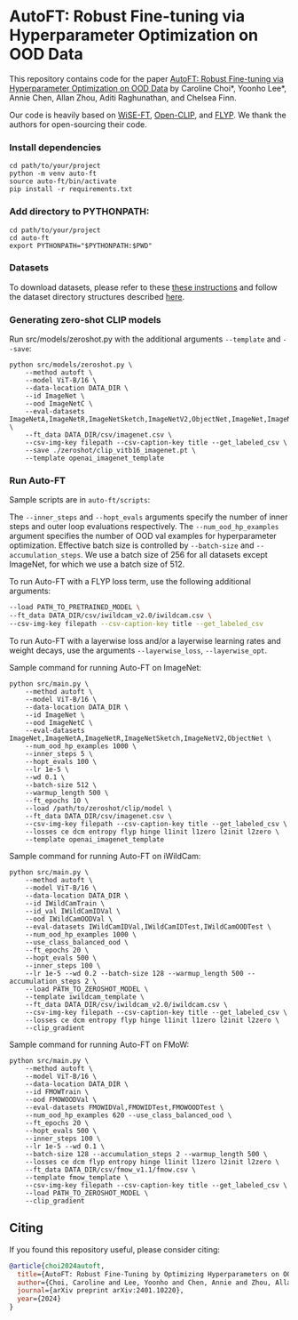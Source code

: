 # AutoFT: Robust Fine-tuning via Hyperparameter Optimization on OOD Data

This repository contains code for the paper [AutoFT: Robust Fine-tuning via Hyperparameter Optimization on OOD Data](https://arxiv.org/abs/2401.10220) by Caroline Choi*, Yoonho Lee*, Annie Chen, Allan Zhou, Aditi Raghunathan, and Chelsea Finn.

Our code is heavily based on [WiSE-FT](https://github.com/mlfoundations/wise-ft), [Open-CLIP](https://github.com/mlfoundations/open_clip), and [FLYP](https://github.com/locuslab/FLYP). We thank the authors for open-sourcing their code.


### Install dependencies

```
cd path/to/your/project
python -m venv auto-ft
source auto-ft/bin/activate
pip install -r requirements.txt
```

### Add directory to PYTHONPATH:

```
cd path/to/your/project
cd auto-ft
export PYTHONPATH="$PYTHONPATH:$PWD"
```

### Datasets

To download datasets, please refer to these [these instructions](https://github.com/mlfoundations/wise-ft/blob/master/datasets.md) and follow the dataset directory structures described [here](https://github.com/locuslab/FLYP/blob/main/DATA.md).

### Generating zero-shot CLIP models

Run src/models/zeroshot.py with the additional arguments `--template` and `--save`:
```
python src/models/zeroshot.py \
    --method autoft \
    --model ViT-B/16 \
    --data-location DATA_DIR \
    --id ImageNet \
    --ood ImageNetC \
    --eval-datasets ImageNetA,ImageNetR,ImageNetSketch,ImageNetV2,ObjectNet,ImageNet,ImageNetC \
    --ft_data DATA_DIR/csv/imagenet.csv \
    --csv-img-key filepath --csv-caption-key title --get_labeled_csv \
    --save ./zeroshot/clip_vitb16_imagenet.pt \
    --template openai_imagenet_template
```

### Run Auto-FT

Sample scripts are in `auto-ft/scripts`:

The `--inner_steps` and `--hopt_evals` arguments specify the number of inner steps and outer loop evaluations respectively.
The `--num_ood_hp_examples` argument specifies the number of OOD val examples for hyperparameter optimization.
Effective batch size is controlled by `--batch-size` and `--accumulation_steps`. 
We use a batch size of 256 for all datasets except ImageNet, for which we use a batch size of 512.

To run Auto-FT with a FLYP loss term, use the following additional arguments:

```bash
--load PATH_TO_PRETRAINED_MODEL \
--ft_data DATA_DIR/csv/iwildcam_v2.0/iwildcam.csv \
--csv-img-key filepath --csv-caption-key title --get_labeled_csv
```
To run Auto-FT with a layerwise loss and/or a layerwise learning rates and weight decays, use the arguments `--layerwise_loss`, `--layerwise_opt`.

Sample command for running Auto-FT on ImageNet:

```
python src/main.py \
    --method autoft \
    --model ViT-B/16 \
    --data-location DATA_DIR \
    --id ImageNet \
    --ood ImageNetC \
    --eval-datasets ImageNet,ImageNetA,ImageNetR,ImageNetSketch,ImageNetV2,ObjectNet \
    --num_ood_hp_examples 1000 \
    --inner_steps 5 \
    --hopt_evals 100 \
    --lr 1e-5 \
    --wd 0.1 \
    --batch-size 512 \
    --warmup_length 500 \
    --ft_epochs 10 \
    --load /path/to/zeroshot/clip/model \
    --ft_data DATA_DIR/csv/imagenet.csv \
    --csv-img-key filepath --csv-caption-key title --get_labeled_csv \
    --losses ce dcm entropy flyp hinge l1init l1zero l2init l2zero \
    --template openai_imagenet_template
```

Sample command for running Auto-FT on iWildCam:
```
python src/main.py \
    --method autoft \
    --model ViT-B/16 \
    --data-location DATA_DIR \
    --id IWildCamTrain \
    --id_val IWildCamIDVal \
    --ood IWildCamOODVal \
    --eval-datasets IWildCamIDVal,IWildCamIDTest,IWildCamOODTest \
    --num_ood_hp_examples 1000 \
    --use_class_balanced_ood \
    --ft_epochs 20 \
    --hopt_evals 500 \
    --inner_steps 100 \
    --lr 1e-5 --wd 0.2 --batch-size 128 --warmup_length 500 --accumulation_steps 2 \
    --load PATH_TO_ZEROSHOT_MODEL \
    --template iwildcam_template \
    --ft_data DATA_DIR/csv/iwildcam_v2.0/iwildcam.csv \
    --csv-img-key filepath --csv-caption-key title --get_labeled_csv \
    --losses ce dcm entropy flyp hinge l1init l1zero l2init l2zero \
    --clip_gradient
```

Sample command for running Auto-FT on FMoW:
```
python src/main.py \
    --method autoft \
    --model ViT-B/16 \
    --data-location DATA_DIR \
    --id FMOWTrain \
    --ood FMOWOODVal \
    --eval-datasets FMOWIDVal,FMOWIDTest,FMOWOODTest \
    --num_ood_hp_examples 620 --use_class_balanced_ood \
    --ft_epochs 20 \
    --hopt_evals 500 \
    --inner_steps 100 \
    --lr 1e-5 --wd 0.1 \
    --batch-size 128 --accumulation_steps 2 --warmup_length 500 \
    --losses ce dcm flyp entropy hinge l1init l1zero l2init l2zero \
    --ft_data DATA_DIR/csv/fmow_v1.1/fmow.csv \
    --template fmow_template \
    --csv-img-key filepath --csv-caption-key title --get_labeled_csv \
    --load PATH_TO_ZEROSHOT_MODEL \
    --clip_gradient
```


## Citing

If you found this repository useful, please consider citing:
```bibtex
@article{choi2024autoft,
  title={AutoFT: Robust Fine-Tuning by Optimizing Hyperparameters on OOD Data},
  author={Choi, Caroline and Lee, Yoonho and Chen, Annie and Zhou, Allan and Raghunathan, Aditi and Finn, Chelsea},
  journal={arXiv preprint arXiv:2401.10220},
  year={2024}
}
```
